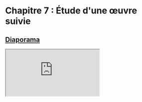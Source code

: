 # Chapitre 7 : Étude d'une œuvre suivie

<h2 id="diaporama-$1"><a class="header header-h2" href="#diaporama-$1">Diaporama</a></h2><iframe src="https://eyssette.github.io/marp-slides/slides/2021-2022/s4-ch8.html"></iframe>